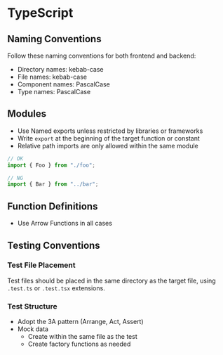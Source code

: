 # TypeScript

## Naming Conventions

Follow these naming conventions for both frontend and backend:

- Directory names: kebab-case
- File names: kebab-case
- Component names: PascalCase
- Type names: PascalCase

## Modules

- Use Named exports unless restricted by libraries or frameworks
- Write `export` at the beginning of the target function or constant
- Relative path imports are only allowed within the same module

```typescript
// OK
import { Foo } from "./foo";

// NG
import { Bar } from "../bar";
```

## Function Definitions

- Use Arrow Functions in all cases

## Testing Conventions

### Test File Placement

Test files should be placed in the same directory as the target file, using `.test.ts` or `.test.tsx` extensions.

### Test Structure

- Adopt the 3A pattern (Arrange, Act, Assert)
- Mock data
  - Create within the same file as the test
  - Create factory functions as needed

